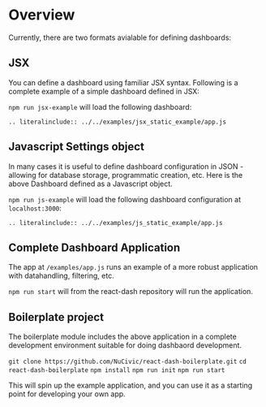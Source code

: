 # Overview
Currently, there are two formats avialable for defining dashboards: 

## JSX
You can define a dashboard using familiar JSX syntax. Following is a complete example of a simple dashboard defined in JSX:

`npm run jsx-example` will load the following dashboard:

```eval_rst
.. literalinclude:: ../../examples/jsx_static_example/app.js 
```

## Javascript Settings object 
In many cases it is useful to define dashboard configuration in JSON - allowing for database storage, programmatic creation, etc. Here is the above Dashboard defined as a Javascript object.

`npm run js-example` will load the following dashboard configuration at `localhost:3000`:

```eval_rst
.. literalinclude:: ../../examples/js_static_example/app.js 
```

## Complete Dashboard Application
The app at `/examples/app.js` runs an example of a more robust application with datahandling, filtering, etc.

`npm run start` will from the react-dash repository will run the application.

## Boilerplate project
The boilerplate module includes the above application in a complete development environment suitable for doing dashbaord development.

`git clone https://github.com/NuCivic/react-dash-boilerplate.git`
`cd react-dash-boilerplate`
`npm install`
`npm run init`
`npm run start`

This will spin up the example application, and you can use it as a starting point for developing your own app.
